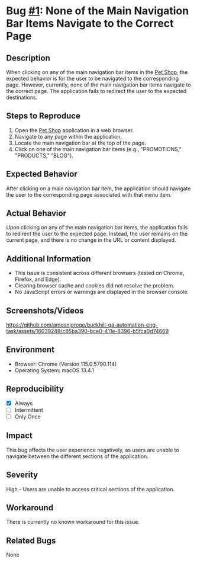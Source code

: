 # Bug [#1](https://github.com/amosnjoroge/buckhill-qa-automation-eng-task/issues/4): None of the Main Navigation Bar Items Navigate to the Correct Page

## Description

When clicking on any of the main navigation bar items in the [Pet Shop](https://pet-shop.buckhill.com.hr/), the expected behavior is for the user to be navigated to the corresponding page. However, currently, none of the main navigation bar items navigate to the correct page. The application fails to redirect the user to the expected destinations.

## Steps to Reproduce

1. Open the [Pet Shop](https://pet-shop.buckhill.com.hr/) application in a web browser.
2. Navigate to any page within the application.
3. Locate the main navigation bar at the top of the page.
4. Click on one of the main navigation bar items (e.g., "PROMOTIONS," "PRODUCTS," "BLOG").

## Expected Behavior

After clicking on a main navigation bar item, the application should navigate the user to the corresponding page associated with that menu item.

## Actual Behavior

Upon clicking on any of the main navigation bar items, the application fails to redirect the user to the expected page. Instead, the user remains on the current page, and there is no change in the URL or content displayed.

## Additional Information

- This issue is consistent across different browsers (tested on Chrome, Firefox, and Edge).
- Clearing browser cache and cookies did not resolve the problem.
- No JavaScript errors or warnings are displayed in the browser console.

## Screenshots/Videos

https://github.com/amosnjoroge/buckhill-qa-automation-eng-task/assets/16039248/c85ba390-bce0-411e-8396-b5fca0d74669

## Environment

- Browser: Chrome (Version 115.0.5790.114)
- Operating System: macOS 13.4.1

## Reproducibility

- [x] Always
- [ ] Intermittent
- [ ] Only Once

## Impact

This bug affects the user experience negatively, as users are unable to navigate between the different sections of the application.

## Severity

High - Users are unable to access critical sections of the application.

## Workaround

There is currently no known workaround for this issue.

## Related Bugs

None
